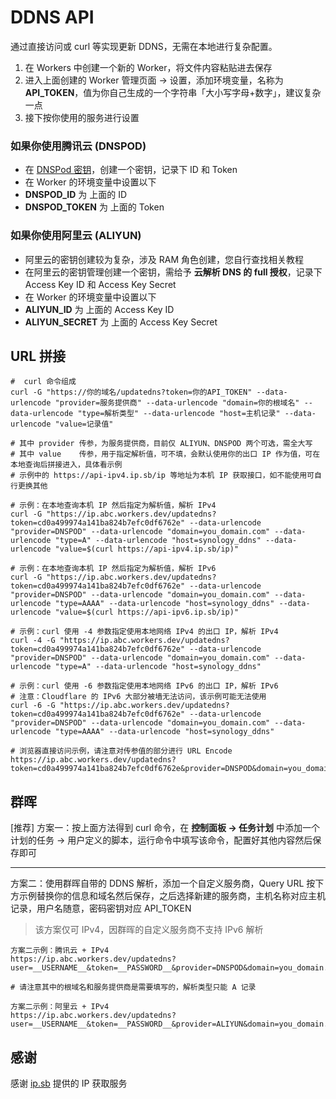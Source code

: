 
# DDNS API

通过直接访问或 curl 等实现更新 DDNS，无需在本地进行复杂配置。 

1. 在 Workers 中创建一个新的 Worker，将文件内容粘贴进去保存
2. 进入上面创建的 Worker 管理页面 -> 设置，添加环境变量，名称为 **API_TOKEN**，值为你自己生成的一个字符串「大小写字母+数字」，建议复杂一点
3. 接下按你使用的服务进行设置

### 如果你使用腾讯云 (DNSPOD)

- 在 [DNSPod 密钥](https://console.dnspod.cn/account/token/token)，创建一个密钥，记录下 ID 和 Token
- 在 Worker 的环境变量中设置以下
- **DNSPOD_ID** 为 上面的 ID
- **DNSPOD_TOKEN** 为 上面的 Token

### 如果你使用阿里云 (ALIYUN)

- 阿里云的密钥创建较为复杂，涉及 RAM 角色创建，您自行查找相关教程
- 在阿里云的密钥管理创建一个密钥，需给予 **云解析 DNS 的 full 授权**，记录下 Access Key ID 和 Access Key Secret
- 在 Worker 的环境变量中设置以下
- **ALIYUN_ID** 为 上面的 Access Key ID
- **ALIYUN_SECRET** 为 上面的 Access Key Secret

## URL 拼接

```
#  curl 命令组成
curl -G "https://你的域名/updatedns?token=你的API_TOKEN" --data-urlencode "provider=服务提供商" --data-urlencode "domain=你的根域名" --data-urlencode "type=解析类型" --data-urlencode "host=主机记录" --data-urlencode "value=记录值"

# 其中 provider 传参，为服务提供商，目前仅 ALIYUN、DNSPOD 两个可选，需全大写
# 其中 value    传参，用于指定解析值，可不填，会默认使用你的出口 IP 作为值，可在本地查询后拼接进入，具体看示例
# 示例中的 https://api-ipv4.ip.sb/ip 等地址为本机 IP 获取接口，如不能使用可自行更换其他

# 示例：在本地查询本机 IP 然后指定为解析值，解析 IPv4
curl -G "https://ip.abc.workers.dev/updatedns?token=cd0a499974a141ba824b7efc0df6762e" --data-urlencode "provider=DNSPOD" --data-urlencode "domain=you_domain.com" --data-urlencode "type=A" --data-urlencode "host=synology_ddns" --data-urlencode "value=$(curl https://api-ipv4.ip.sb/ip)"

# 示例：在本地查询本机 IP 然后指定为解析值，解析 IPv6
curl -G "https://ip.abc.workers.dev/updatedns?token=cd0a499974a141ba824b7efc0df6762e" --data-urlencode "provider=DNSPOD" --data-urlencode "domain=you_domain.com" --data-urlencode "type=AAAA" --data-urlencode "host=synology_ddns" --data-urlencode "value=$(curl https://api-ipv6.ip.sb/ip)"

# 示例：curl 使用 -4 参数指定使用本地网络 IPv4 的出口 IP，解析 IPv4
curl -4 -G "https://ip.abc.workers.dev/updatedns?token=cd0a499974a141ba824b7efc0df6762e" --data-urlencode "provider=DNSPOD" --data-urlencode "domain=you_domain.com" --data-urlencode "type=A" --data-urlencode "host=synology_ddns"

# 示例：curl 使用 -6 参数指定使用本地网络 IPv6 的出口 IP，解析 IPv6
# 注意：Cloudflare 的 IPv6 大部分被墙无法访问，该示例可能无法使用
curl -6 -G "https://ip.abc.workers.dev/updatedns?token=cd0a499974a141ba824b7efc0df6762e" --data-urlencode "provider=DNSPOD" --data-urlencode "domain=you_domain.com" --data-urlencode "type=AAAA" --data-urlencode "host=synology_ddns"

# 浏览器直接访问示例，请注意对传参值的部分进行 URL Encode
https://ip.abc.workers.dev/updatedns?token=cd0a499974a141ba824b7efc0df6762e&provider=DNSPOD&domain=you_domain.com&type=AAAA&host=synology_ddns
```

## 群晖

[推荐] 方案一：按上面方法得到 curl 命令，在 **控制面板 -> 任务计划** 中添加一个计划的任务 -> 用户定义的脚本，运行命令中填写该命令，配置好其他内容然后保存即可

---

方案二：使用群晖自带的 DDNS 解析，添加一个自定义服务商，Query URL 按下方示例替换你的信息和域名然后保存，之后选择新建的服务商，主机名称对应主机记录，用户名随意，密码密钥对应 API_TOKEN

> 该方案仅可 IPv4，因群晖的自定义服务商不支持 IPv6 解析

```
方案二示例：腾讯云 + IPv4
https://ip.abc.workers.dev/updatedns?user=__USERNAME__&token=__PASSWORD__&provider=DNSPOD&domain=you_domain.com&type=A&host=__HOSTNAME__&value=__MYIP__

# 请注意其中的根域名和服务提供商是需要填写的，解析类型只能 A 记录

方案二示例：阿里云 + IPv4
https://ip.abc.workers.dev/updatedns?user=__USERNAME__&token=__PASSWORD__&provider=ALIYUN&domain=you_domain.com&type=A&host=__HOSTNAME__&value=__MYIP__
```

## 感谢

感谢 [ip.sb](https://ip.sb) 提供的 IP 获取服务
